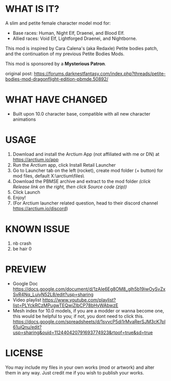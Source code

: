 # WHAT IS IT?
A slim and petite female character model mod for:
* Base races: Human, Night Elf, Draenei, and Blood Elf.
* Allied races: Void Elf, Lightforged Draenei, and Nightborne.

This mod is inspired by Cara Calena's (aka Redaxle) Petite bodies patch, and the continuation of my previous Petite Bodies Mods.

This mod is sponsored by a __Mysterious Patron__.

original post: https://forums.darknestfantasy.com/index.php?threads/petite-bodies-mod-dragonflight-edition-pbmde.50892/


# WHAT HAVE CHANGED

* Built upon 10.0 character base, compatible with all new character animations

# USAGE

1. Download and install the Arctium App (not affiliated with me or DN) at https://arctium.io/app
2. Run the Arctium app, click Install Retail Launcher
3. Go to Launcher tab on the left (rocket), create mod folder (+ button) for mod files, default X:\arctium\files\
4. Download the PBMSE archive and extract to the mod folder _(click Release link on the right, then click Source code (zip))_
5. Click Launch
6. Enjoy!
7. (For Arctium launcher related question, head to their discord channel https://arctium.io/discord)

# KNOWN ISSUE
1. nb crash
2. be hair 0

# PREVIEW
* Google Doc
https://docs.google.com/document/d/1zAIe6Eg8OM8_glh5b19iwOySvZxSvR4Nq_LuiyN52L8/edit?usp=sharing
* Video playlist
https://www.youtube.com/playlist?list=PLYckRCzMPugwTEQwiZIbCP78bHyWAbwzE
* Mesh index for 10.0 models, if you are a modder or wanna become one, this would be helpful to you; if not, you dont need to click this.
https://docs.google.com/spreadsheets/d/1svvcP5di1rMvaRerSJM3cK7pl61uiQnu/edit?usp=sharing&ouid=112440420791693774923&rtpof=true&sd=true

# LICENSE
You may include my files in your own works (mod or artwork) and alter them in any way. Just credit me if you wish to publish your works.
